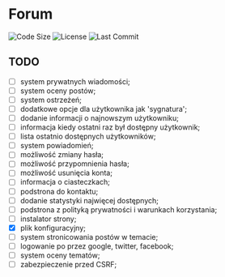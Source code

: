 # Forum
![Code Size](https://img.shields.io/github/languages/code-size/userMacieG/forum.svg?style=popout)
![License](https://img.shields.io/github/license/userMacieG/forum.svg?style=popout)
![Last Commit](https://img.shields.io/github/last-commit/userMacieG/forum.svg?style=popout)

## TODO
- [ ] system prywatnych wiadomości;
- [ ] system oceny postów;
- [ ] system ostrzeżeń;
- [ ] dodatkowe opcje dla użytkownika jak 'sygnatura';
- [ ] dodanie informacji o najnowszym użytkowniku;
- [ ] informacja kiedy ostatni raz był dostępny użytkownik;
- [ ] lista ostatnio dostępnych użytkowników;
- [ ] system powiadomień;
- [ ] możliwość zmiany hasła;
- [ ] możliwość przypomnienia hasła;
- [ ] możliwość usunięcia konta;
- [ ] informacja o ciasteczkach;
- [ ] podstrona do kontaktu;
- [ ] dodanie statystyki najwięcej dostępnych;
- [ ] podstrona z polityką prywatności i warunkach korzystania;
- [ ] instalator strony;
- [x] plik konfiguracyjny;
- [ ] system stronicowania postów w temacie;
- [ ] logowanie po przez google, twitter, facebook;
- [ ] system oceny tematów;
- [ ] zabezpieczenie przed CSRF;
